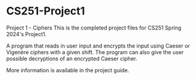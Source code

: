 # CS251-Project1
Project 1 - Ciphers
This is the completed project files for CS251 Spring 2024's Project1.

A program that reads in user input and encrypts the input using Caeser or Vigenère ciphers with a given shift. The program can also give the user possible decryptions of an encrypted Caeser cipher.

More information is available in the project guide.
